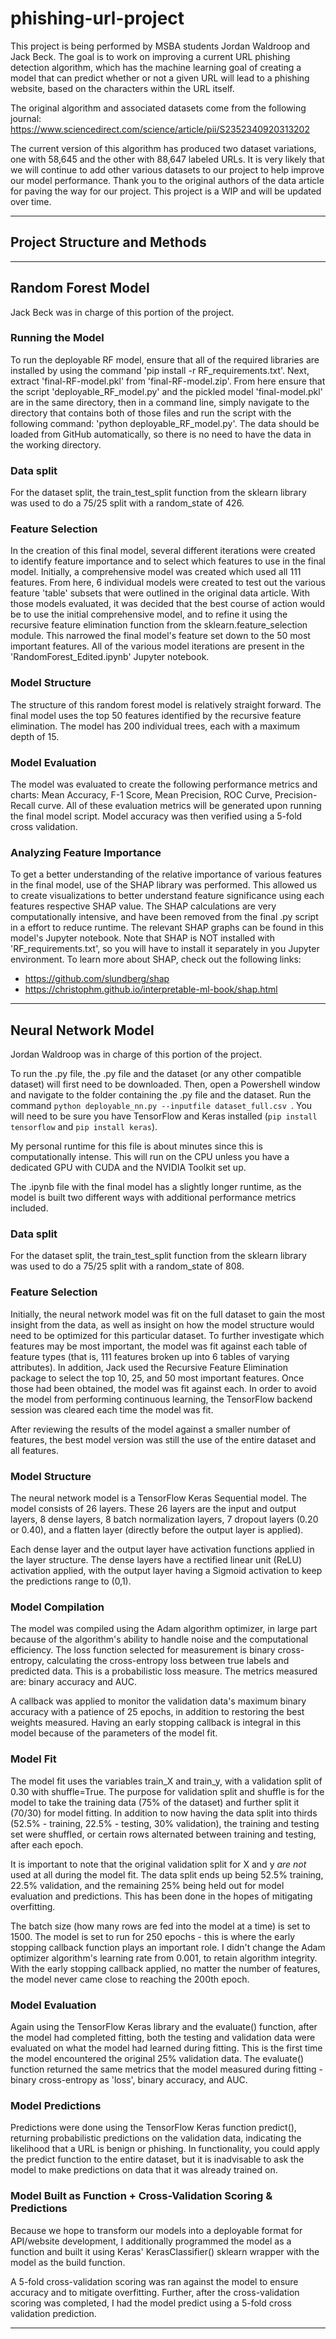 # phishing-url-project
This project is being performed by MSBA students Jordan Waldroop and Jack Beck.
The goal is to work on improving a current URL phishing detection algorithm, which has the machine learning goal of creating a model that can predict whether or not a given URL will lead to a phishing website, based on the characters within the URL itself.

The original algorithm and associated datasets come from the following journal: https://www.sciencedirect.com/science/article/pii/S2352340920313202

The current version of this algorithm has produced two dataset variations, one with 58,645 and the other with 88,647 labeled URLs.
It is very likely that we will continue to add other various datasets to our project to help improve our model performance.
Thank you to the original authors of the data article for paving the way for our project.
This project is a WIP and will be updated over time.  

---

## Project Structure and Methods

---

## Random Forest Model

Jack Beck was in charge of this portion of the project.

### Running the Model
To run the deployable RF model, ensure that all of the required libraries are installed by using the command 'pip install -r RF_requirements.txt'. Next, extract 'final-RF-model.pkl' from 'final-RF-model.zip'. From here ensure that the script 'deployable_RF_model.py' and the pickled model 'final-model.pkl' are in the same directory, then in a command line, simply navigate to the directory that contains both of those files and run the script with the following command: 'python deployable_RF_model.py'. The data should be loaded from GitHub automatically, so there is no need to have the data in the working directory.

### Data split
For the dataset split, the train_test_split function from the sklearn library was used to do a 75/25 split with a random_state of 426.

### Feature Selection
In the creation of this final model, several different iterations were created to identify feature importance and to select which features to use in the final model. Initially, a comprehensive model was created which used all 111 features. From here, 6 individual models were created to test out the various feature 'table' subsets that were outlined in the original data article. With those models evaluated, it was decided that the best course of action would be to use the initial comprehensive model, and to refine it using the recursive feature elimination function from the sklearn.feature_selection module. This narrowed the final model's feature set down to the 50 most important features. All of the various model iterations are present in the 'RandomForest_Edited.ipynb' Jupyter notebook.

### Model Structure
The structure of this random forest model is relatively straight forward. The final model uses the top 50 features identified by the recursive feature elimination. The model has 200 individual trees, each with a maximum depth of 15.

### Model Evaluation
The model was evaluated to create the following performance metrics and charts: Mean Accuracy, F-1 Score, Mean Precision, ROC Curve, Precision-Recall curve. All of these evaluation metrics will be generated upon running the final model script. Model accuracy was then verified using a 5-fold cross validation.

### Analyzing Feature Importance
To get a better understanding of the relative importance of various features in the final model, use of the SHAP library was performed. This allowed us to create visualizations to better understand feature significance using each features respective SHAP value. The SHAP calculations are very computationally intensive, and have been removed from the final .py script in a effort to reduce runtime. The relevant SHAP graphs can be found in this model's Jupyter notebook. Note that SHAP is NOT installed with 'RF_requirements.txt', so you will have to install it separately in you Jupyter environment. To learn more about SHAP, check out the following links:
- https://github.com/slundberg/shap
- https://christophm.github.io/interpretable-ml-book/shap.html

---

## Neural Network Model

Jordan Waldroop was in charge of this portion of the project.


To run the .py file, the .py file and the dataset (or any other compatible dataset) will first need to be downloaded. Then, open a Powershell window and navigate to the folder containing the .py file and the dataset. Run the command ```python deployable_nn.py --inputfile dataset_full.csv ```. You will need to be sure you have TensorFlow and Keras installed (```pip install tensorflow``` and ```pip install keras```).

My personal runtime for this file is about  minutes since this is computationally intense. This will run on the CPU unless you have a dedicated GPU with CUDA and the NVIDIA Toolkit set up.

The .ipynb file with the final model has a slightly longer runtime, as the model is built two different ways with additional performance metrics included.

### Data split
For the dataset split, the train_test_split function from the sklearn library was used to do a 75/25 split with a random_state of 808.

### Feature Selection
Initially, the neural network model was fit on the full dataset to gain the most insight from the data, as well as insight on how the model structure would need to be optimized for this particular dataset. To further investigate which features may be most important, the model was fit against each table of feature types (that is, 111 features broken up into 6 tables of varying attributes). In addition, Jack used the Recursive Feature Elimination package to select the top 10, 25, and 50 most important features. Once those had been obtained, the model was fit against each. In order to avoid the model from performing continuous learning, the TensorFlow backend session was cleared each time the model was fit.

After reviewing the results of the model against a smaller number of features, the best model version was still the use of the entire dataset and all features.

### Model Structure
The neural network model is a TensorFlow Keras Sequential model. The model consists of 26 layers. These 26 layers are the input and output layers, 8 dense layers, 8 batch normalization layers, 7 dropout layers (0.20 or 0.40), and a flatten layer (directly before the output layer is applied).

Each dense layer and the output layer have activation functions applied in the layer structure. The dense layers have a rectified linear unit (ReLU) activation applied, with the output layer having a Sigmoid activation to keep the predictions range to (0,1).


### Model Compilation
The model was compiled using the Adam algorithm optimizer, in large part because of the algorithm's ability to handle noise and the computational efficiency. The loss function selected for measurement is binary cross-entropy, calculating the cross-entropy loss between true labels and predicted data. This is a probabilistic loss measure. The metrics measured are: binary accuracy and AUC.

A callback was applied to monitor the validation data's maximum binary accuracy with a patience of 25 epochs, in addition to restoring the best weights measured. Having an early stopping callback is integral in this model because of the parameters of the model fit.

### Model Fit
The model fit uses the variables train_X and train_y, with a validation split of 0.30 with shuffle=True. The purpose for validation split and shuffle is for the model to take the training data (75% of the dataset) and further split it (70/30) for model fitting. In addition to now having the data split into thirds (52.5% - training, 22.5% - testing, 30% validation), the training and testing set were shuffled, or certain rows alternated between training and testing, after each epoch.

It is important to note that the original validation split for X and y *are not* used at all during the model fit. The data split ends up being 52.5% training, 22.5% validation, and the remaining 25% being held out for model evaluation and predictions. This has been done in the hopes of mitigating overfitting.

The batch size (how many rows are fed into the model at a time) is set to 1500. The model is set to run for 250 epochs - this is where the early stopping callback function plays an important role. I didn't change the Adam optimizer algorithm's learning rate from 0.001, to retain algorithm integrity. With the early stopping callback applied, no matter the number of features, the model never came close to reaching the 200th epoch.

### Model Evaluation
Again using the TensorFlow Keras library and the evaluate() function, after the model had completed fitting, both the testing and validation data were evaluated on what the model had learned during fitting. This is the first time the model encountered the original 25% validation data. The evaluate() function returned the same metrics that the model measured during fitting - binary cross-entropy as 'loss', binary accuracy, and AUC.

### Model Predictions
Predictions were done using the TensorFlow Keras function predict(), returning probabilistic predictions on the validation data, indicating the likelihood that a URL is benign or phishing. In functionality, you could apply the predict function to the entire dataset, but it is inadvisable to ask the model to make predictions on data that it was already trained on.

### Model Built as Function + Cross-Validation Scoring & Predictions
Because we hope to transform our models into a deployable format for API/website development, I additionally programmed the model as a function and built it using Keras' KerasClassifier() sklearn wrapper with the model as the build function.

A 5-fold cross-validation scoring was ran against the model to ensure accuracy and to mitigate overfitting. Further, after the cross-validation scoring was completed, I had the model predict using a 5-fold cross validation prediction.


---
